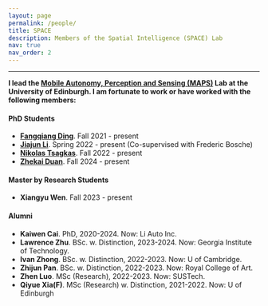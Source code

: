 ```yaml
---
layout: page
permalink: /people/
title: SPACE
description: Members of the Spatial Intelligence (SPACE) Lab
nav: true
nav_order: 2
---
```


---
**I lead the [Mobile Autonomy, Perception and Sensing (MAPS)](https://maps-lab.github.io/) Lab at the University of Edinburgh. I am fortunate to work or have worked with the following members:** 

<section>
  <h4>PhD Students</h4>
  <ul>
        <li>
            <a href="https://toytiny.github.io/"  target="_blank"><strong>Fangqiang Ding</strong></a>. Fall 2021 - present
        </li>
        <li>
            <a href="https://christopherlu.github.io/"  target="_blank"><strong>Jiajun Li</strong></a>. Spring 2022 - present (Co-supervised with Frederic Bosche)
        </li>
        <li>
            <a href="https://tsagkas.github.io/"  target="_blank"><strong>Nikolas Tsagkas</strong></a>. Fall 2022 - present
        </li>
        <li>
            <a href="https://christopherlu.github.io/"  target="_blank"><strong>Zhekai Duan</strong></a>. Fall 2024 - present
        </li>  
  </ul>
</section>

<section>
  <h4> Master by Research Students</h4>
  <ul>
        <li>
            <strong>Xiangyu Wen</strong>. Fall 2023 - present
        </li>
  </ul>
</section>

<!-- <section>
  <h4> Undergraduate Students </h4>
  <ul>
        <li>
            <strong>Zhekai Duan</strong>. Summer 2023 - present
        </li>
        <li>
            <strong>Lawrence Zhu</strong>. Summer 2023 - present
        </li>
        <li>
            <strong>Haobo Yang</strong>. Summer 2023 - present
        </li>
        <li>
            <strong>Ao Shen</strong>. Summer 2023 - present
        </li>
        <li>
            <strong>Xinyuan Cui</strong>. Summer 2023 - present
        </li>
  </ul>
</section> -->

<!-- <section>
  <h4> Research Visitor </h4>
  <ul>
        <li>
            <a href="https://www.firelabxy.com/tianhang-zhang"  target="_blank"><strong>Tianhang Zhang (PhD)</strong></a>. May 2023 - present
        </li>
  </ul>
</section> -->


<section>
  <h4>Alumni</h4>
  <ul>
        <li>
            <strong>Kaiwen Cai</strong>. PhD, 2020-2024. Now: Li Auto Inc.
        </li>
        <li>
            <strong>Lawrence Zhu</strong>. BSc. w. Distinction, 2023-2024. Now: Georgia Institute of Technology.
        </li>
        <li>
            <strong>Ivan Zhong</strong>. BSc. w. Distinction, 2022-2023. Now: U of Cambridge.
        </li>
        <li>
            <strong>Zhijun Pan</strong>. BSc. w. Distinction, 2022-2023. Now: Royal College of Art.
        </li>
        <li>
            <strong>Zhen Luo</strong>. MSc (Research), 2022-2023. Now: SUSTech.
        </li>
        <li>
            <strong>Qiyue Xia(F)</strong>. MSc (Research) w. Distinction, 2021-2022. Now: U of Edinburgh
        </li>
<!--         <li>
            <strong>Nout Kleef</strong>. BSc. w. Distinction, 2021-2022. Now: U of Oxford
        </li>
        <li>
            <strong>Mingxuan Liu</strong>. MSc w. Distinction, 2019-2020. Now: SAIC MOTOR
        </li> -->
  </ul>
</section>
